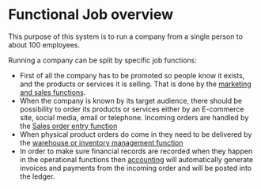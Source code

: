 # Functional Job overview

This purpose of this system is to run a company from a single person to about 100 employees.

Running a company can be split by specific job functions:
- First of all the company has to be promoted so people know it exists, and the products or services it is selling. That is done by the [marketing and sales functions](end_user/../marketing_sales.md).
- When the company is known by its target audience, there should be possibility to order its products or services either by an E-commerce site, social media, email or telephone. Incoming orders are handled by the [Sales order entry function](end_user/../sales_order_entry.md)
- When physical product orders do come in they need to be delivered by the [warehouse or inventory management function](end_user/../inventory_management.md)
- In order to make sure financial records are recorded when they happen in the operational functions then [accounting](end_user/../accounting.md) will automatically generate invoices and payments from the incoming order and will be posted into the ledger.
  